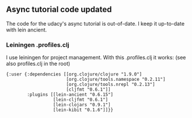 ## Async tutorial code updated
The code for the udacy's async tutorial is out-of-date. I keep it up-to-date with lein ancient.

### Leiningen .profiles.clj
I use leiningen for project management. With this .profiles.clj it works: (see also profiles.clj in the root) 

```
{:user {:dependencies [[org.clojure/clojure "1.9.0"]
                       [org.clojure/tools.namespace "0.2.11"]
                       [org.clojure/tools.nrepl "0.2.13"]
                       [cljfmt "0.6.1"]]
        :plugins [[lein-ancient "0.6.15"]
                  [lein-cljfmt "0.6.1"]
                  [lein-clojars "0.9.1"]
                  [lein-kibit "0.1.6"]]}}
```
